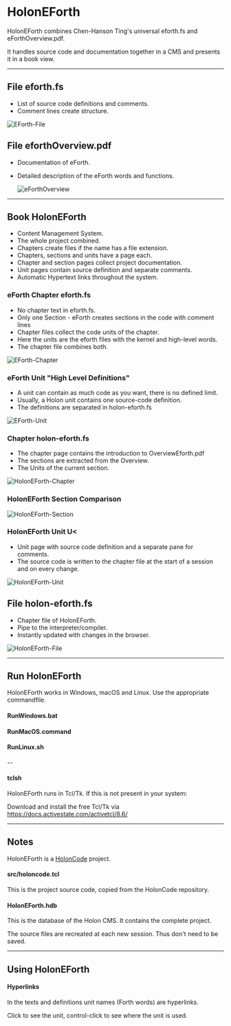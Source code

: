 # HolonEForth

HolonEForth combines Chen-Hanson Ting's universal eforth.fs and eForthOverview.pdf.

It handles source code and documentation together in a CMS and presents it in a book view.



---

## File eforth.fs

- List of source code definitions and comments.
- Comment lines create structure.

![EForth-File](./Reference/efBilder/EForth-File.png)



## File eforthOverview.pdf

- Documentation of eForth. 

- Detailed description of the eForth words and functions.

  ![eForthOverview](./Reference/efBilder/eForthOverview.png)



---



## Book HolonEForth

- Content Management System.
- The whole project combined.
- Chapters create files if the name has a file extension.
- Chapters, sections and units have a page each. 
- Chapter and section pages collect project documentation.
- Unit pages contain source definition and separate comments.
- Automatic Hypertext links throughout the system.



### eForth Chapter eforth.fs

- No chapter text in eforth.fs.
- Only one Section - eForth creates sections in the code with comment lines 
- Chapter files collect the code units of the chapter.
- Here the units are the eforth files with the kernel and high-level words.
- The chapter file combines both.

![EForth-Chapter](./Reference/efBilder/EForth-Chapter.png)

### eForth Unit "High Level Definitions"

- A unit can contain as much code as you want, there is no defined limit.
- Usually, a Holon unit contains one source-code definition.
- The definitions are separated in holon-eforth.fs  

![EForth-Unit](./Reference/efBilder/EForth-Unit.png)



### Chapter holon-eforth.fs

- The chapter page contains the introduction to OverviewEforth.pdf
- The sections are extracted from the Overview.
- The Units of the current section.

![HolonEForth-Chapter](./Reference/efBilder/HolonEForth-Chapter.png)

### HolonEForth Section Comparison

![HolonEForth-Section](./Reference/efBilder/HolonEForth-Section2.png)



### HolonEForth Unit U<

- Unit page with source code definition and a separate pane for comments.
- The source code is written to the chapter file at the start of a session and on every change.

![HolonEForth-Unit](./Reference/efBilder/HolonEForth-Unit.png)



## File holon-eforth.fs

- Chapter file of HolonEForth.
- Pipe to the interpreter/compiler.
- Instantly updated with changes in the browser.

![HolonEForth-File](./Reference/efBilder/HolonEForth-File.png)

---



## Run HolonEForth

HolonEForth works in Windows, macOS and Linux. Use the appropriate commandfile.

#### RunWindows.bat

#### RunMacOS.command

####  RunLinux.sh

--

#### tclsh

HolonEForth runs in Tcl/Tk. If this is not present in your system:

Download and install the free Tcl/Tk via https://docs.activestate.com/activetcl/8.6/



---

## Notes

HolonEForth is a [HolonCode](https://github.com/wejgaard/HolonCode) project. 

#### src/holoncode.tcl

This is the project source code, copied from the HolonCode repository.

#### HolonEForth.hdb

This is the database of the Holon CMS. It contains the complete project.

The source files are recreated at each new session. Thus don't need to be saved.




---

## Using HolonEForth

#### Hyperlinks

In the texts and definitions unit names (Forth words) are hyperlinks.

Click to see the unit, control-click to see where the unit is used.





